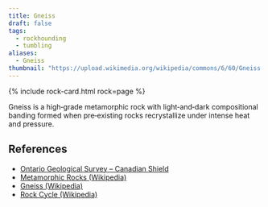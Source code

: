 ```yaml
---
title: Gneiss
draft: false
tags:
  - rockhounding
  - tumbling
aliases:
  - Gneiss
thumbnail: "https://upload.wikimedia.org/wikipedia/commons/6/60/Gneiss.jpg"
---
```

{% include rock-card.html rock=page %}

Gneiss is a high‑grade metamorphic rock with light‑and‑dark compositional banding formed when pre‑existing rocks recrystallize under intense heat and pressure.
## References
- [Ontario Geological Survey – Canadian Shield](https://www.ontario.ca/page/geology-ontario)  
- [Metamorphic Rocks (Wikipedia)](https://en.wikipedia.org/wiki/Metamorphic_rock)  
- [Gneiss (Wikipedia)](https://en.wikipedia.org/wiki/Gneiss)  
- [Rock Cycle (Wikipedia)](https://en.wikipedia.org/wiki/Rock_cycle)  
